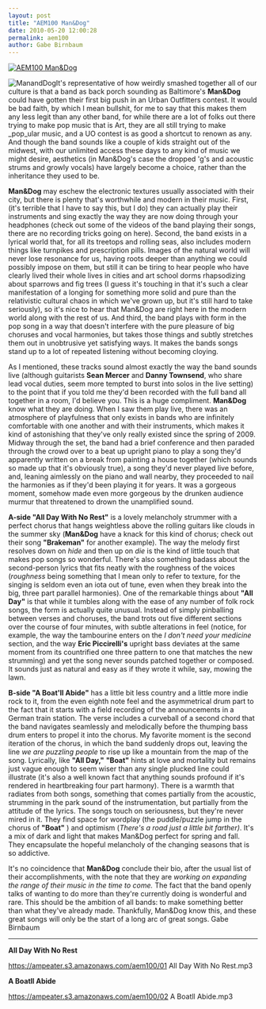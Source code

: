 ```yaml
---
layout: post
title: "AEM100 Man&Dog"
date: 2010-05-20 12:00:28
permalink: aem100
author: Gabe Birnbaum
---
```

[![AEM100 Man&Dog](https://ampeater.s3.amazonaws.com/aem100/ManandDog.jpg)](https://ampeater.s3.amazonaws.com/aem100/ManandDog.jpg)

![](http://ampeatermusic.com/wp-content/uploads/2010/05/ManandDog-300x195.jpg "ManandDog")It's representative of how weirdly smashed together all of our culture is that a band as back porch sounding as Baltimore's **Man&Dog** could have gotten their first big push in an Urban Outfitters contest. It would be bad faith, by which I mean bullshit, for me to say that this makes them any less legit than any other band, for while there are a lot of folks out there trying to make pop music that is Art, they are all still trying to make _pop_ular music, and a UO contest is as good a shortcut to renown as any. And though the band sounds like a couple of kids straight out of the midwest, with our unlimited access these days to any kind of music we might desire, aesthetics (in Man&Dog's case the dropped 'g's and acoustic strums and growly vocals) have largely become a choice, rather than the inheritance they used to be.

<!-- more -->

**Man&Dog** may eschew the electronic textures usually associated with their city, but there is plenty that's worthwhile and modern in their music. First, (it's terrible that I have to say this, but I do) they can actually play their instruments and sing exactly the way they are now doing through your headphones (check out some of the videos of the band playing their songs, there are no recording tricks going on here). Second, the band exists in a lyrical world that, for all its treetops and rolling seas, also includes modern things like turnpikes and prescription pills. Images of the natural world will never lose resonance for us, having roots deeper than anything we could possibly impose on them, but still it can be tiring to hear people who have clearly lived their whole lives in cities and art school dorms rhapsodizing about sparrows and fig trees (I guess it's touching in that it's such a clear manifestation of a longing for something more solid and pure than the relativistic cultural chaos in which we've grown up, but it's still hard to take seriously), so it's nice to hear that Man&Dog are right here in the modern world along with the rest of us. And third, the band plays with form in the pop song in a way that doesn't interfere with the pure pleasure of big choruses and vocal harmonies, but takes those things and subtly stretches them out in unobtrusive yet satisfying ways. It makes the bands songs stand up to a lot of repeated listening without becoming cloying.

As I mentioned, these tracks sound almost exactly the way the band sounds live (although guitarists **Sean Mercer** and **Danny Townsend**, who share lead vocal duties, seem more tempted to burst into solos in the live setting) to the point that if you told me they'd been recorded with the full band all together in a room, I'd believe you. This is a huge compliment. **Man&Dog** know what they are doing. When I saw them play live, there was an atmosphere of playfulness that only exists in bands who are infinitely comfortable with one another and with their instruments, which makes it kind of astonishing that they've only really existed since the spring of 2009. Midway through the set, the band had a brief conference and then paraded through the crowd over to a beat up upright piano to play a song they'd apparently written on a break from painting a house together (which sounds so made up that it's obviously true), a song they'd never played live before, and, leaning aimlessly on the piano and wall nearby, they proceeded to nail the harmonies as if they'd been playing it for years. It was a gorgeous moment, somehow made even more gorgeous by the drunken audience murmur that threatened to drown the unamplified sound.

**A-side "All Day With No Rest"** is a lovely melancholy strummer with a perfect chorus that hangs weightless above the rolling guitars like clouds in the summer sky (**Man&Dog** have a knack for this kind of chorus; check out their song **"Brakeman"** for another example). The way the melody first resolves down on _hide_ and then up on _die_ is the kind of little touch that makes pop songs so wonderful. There's also something badass about the second-person lyrics that fits neatly with the roughness of the voices (_roughness_ being something that I mean only to refer to texture, for the singing is seldom even an iota out of tune, even when they break into the big, three part parallel harmonies). One of the remarkable things about **"All Day"** is that while it tumbles along with the ease of any number of folk rock songs, the form is actually quite unusual. Instead of simply pinballing between verses and choruses, the band trots out five different sections over the course of four minutes, with subtle alterations in feel (notice, for example, the way the tambourine enters on the _I don't need your medicine_ section, and the way **Eric Piccirelli's** upright bass deviates at the same moment from its countrified one three pattern to one that matches the new strumming) and yet the song never sounds patched together or composed. It sounds just as natural and easy as if they wrote it while, say, mowing the lawn.

**B-side "A Boat'll Abide"** has a little bit less country and a little more indie rock to it, from the even eighth note feel and the asymmetrical drum part to the fact that it starts with a field recording of the announcements in a German train station. The verse includes a curveball of a second chord that the band navigates seamlessly and melodically before the thumping bass drum enters to propel it into the chorus. My favorite moment is the second iteration of the chorus, in which the band suddenly drops out, leaving the line _we are puzzling people_ to rise up like a mountain from the map of the song. Lyrically, like **"All Day,"** **"Boat"** hints at love and mortality but remains just vague enough to seem wiser than any single plucked line could illustrate (it's also a well known fact that anything sounds profound if it's rendered in heartbreaking four part harmony). There is a warmth that radiates from both songs, something that comes partially from the acoustic, strumming in the park sound of the instrumentation, but partially from the attitude of the lyrics. The songs touch on seriousness, but they're never mired in it. They find space for wordplay (the puddle/puzzle jump in the chorus of **"Boat"** ) and optimism (_There's a road just a little bit farther)_. It's a mix of dark and light that makes Man&Dog perfect for spring and fall. They encapsulate the hopeful melancholy of the changing seasons that is so addictive.

It's no coincidence that **Man&Dog** conclude their bio, after the usual list of their accomplishments, with the note that they are _working on expanding the range of their music in the time to come._ The fact that the band openly talks of wanting to do more than they're currently doing is wonderful and rare. This should be the ambition of all bands: to make something better than what they've already made. Thankfully, Man&Dog know this, and these great songs will only be the start of a long arc of great songs. Gabe Birnbaum

---

**All Day With No Rest**

https://ampeater.s3.amazonaws.com/aem100/01 All Day With No Rest.mp3

**A Boatll Abide**

https://ampeater.s3.amazonaws.com/aem100/02 A Boatll Abide.mp3

